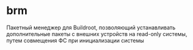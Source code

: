 # brm

Пакетный менеджер для Buildroot, позволяющий устанавливать дополнительные пакеты с внешних устройств на read-only системы, путем совмещения ФС при инициализации системы
